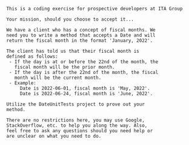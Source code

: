     
    This is a coding exercise for prospective developers at ITA Group
    
    Your mission, should you choose to accept it...
    
    We have a client who has a concept of fiscal months. We
    need you to write a method that accepts a Date and will
    return the fiscal month in the format 'January, 2022'.
    
    The client has told us that their fiscal month is
    defined as follows:
     - If the day is at or before the 22nd of the month, the 
       fiscal month will be the prior month.
     - If the day is after the 22nd of the month, the fiscal
       month will be the current month.
     - Example: 
         Date is 2022-06-01, fiscal month is 'May, 2022'.
         Date is 2022-06-24, fiscal month is 'June, 2022'.
    
    Utilize the DateUnitTests project to prove out your
    method.
    
    There are no restrictions here, you may use Google,
    StackOverflow, etc. to help you along the way. Also,
    feel free to ask any questions should you need help or
    are unclear on what you need to do.
    
    
